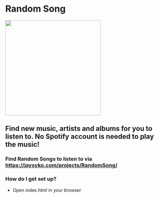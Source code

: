 # Random Song

<img src="http://i.imgur.com/HxyxQak.png" height=300 width=300>

## Find new music, artists and albums for you to listen to. No Spotify account is needed to play the music!

### Find Random Songs to listen to via <https://jaysyko.com/projects/RandomSong/>


### How do I get set up? ###

* Open index.html in your browser
